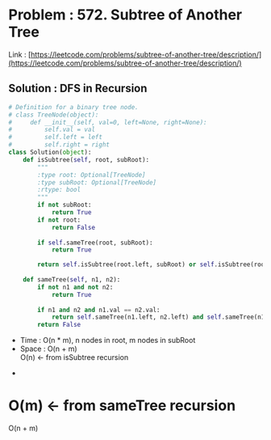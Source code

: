 # Problem : 572. Subtree of Another Tree
Link : [https://leetcode.com/problems/subtree-of-another-tree/description/](https://leetcode.com/problems/subtree-of-another-tree/description/)

## Solution : DFS in Recursion
```python
# Definition for a binary tree node.
# class TreeNode(object):
#     def __init__(self, val=0, left=None, right=None):
#         self.val = val
#         self.left = left
#         self.right = right
class Solution(object):
    def isSubtree(self, root, subRoot):
        """
        :type root: Optional[TreeNode]
        :type subRoot: Optional[TreeNode]
        :rtype: bool
        """
        if not subRoot:
            return True
        if not root:
            return False
        
        if self.sameTree(root, subRoot):
            return True

        return self.isSubtree(root.left, subRoot) or self.isSubtree(root.right, subRoot)
        
    def sameTree(self, n1, n2):
        if not n1 and not n2:
            return True
        
        if n1 and n2 and n1.val == n2.val:
            return self.sameTree(n1.left, n2.left) and self.sameTree(n1.right, n2.right)
        return False
```
- Time : O(n * m), n nodes in root, m nodes in subRoot
- Space : O(n + m)  
O(n)  ← from isSubtree recursion  
+   
O(m)  ← from sameTree recursion  
=  
O(n + m)  
